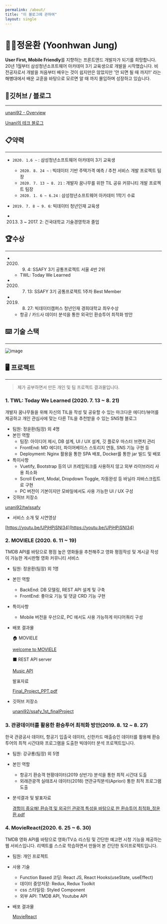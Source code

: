 ```yaml
---
permalink: /about/
title: "이 블로그에 관하여"
layout: single
---
```


# 👨‍🎓정윤환 (Yoonhwan Jung)

**User First, Mobile Friendly**를 지향하는 프론트앤드 개발자가 되기를 희망합니다.
20년 1월부터 삼성청년소프트웨어 아카데미 3기 교육생으로 개발을 시작했습니다.
비전공자로서 개발을 처음부터 배우는 것이 쉽지만은 않았지만 '안 되면 될 때 까지!!' 라는 해병대에서 배운 교훈을 바탕으로 모르면 알 때 까지 몰입하며 성장하고 있습니다. 

## 🔎깃허브 / 블로그

---

[unani92 - Overview](https://github.com/unani92)

[Unani의 테크 블로그](https://unani92.github.io/)

## 📋약력

---

- `2020. 1.6 ~` : 삼성청년소프트웨어 아카데미 3기 교육생

    - `2020. 8. 24 ~` : 빅데이터 기반 주택가격 예측 / 추천 서비스 개발 프로젝트 팀장
    - `2020. 7. 13 ~ 8. 21` : 개발자 꿈나무를 위한 TIL 공유 커뮤니티 개발 프로젝트 팀장
    - `2020. 1. 6 ~ 6.24` : 삼성청년소프트웨어 아카데미 1학기 수료

- `2019. 7. 8 ~ 9. 6`: 빅데이터 청년인재 교육생

- 2013. 3 ~ 2017. 2: 건국대학교 기술경영학과 졸업

## 🏆수상

---

- 2020. 9. 4: SSAFY 3기 공통프로젝트 서울 4반 2위

    - TWL: Today We Learned

- 2020. 7. 13: SSAFY 3기 공통프로젝트 1주차 Best Member

- 2019. 8. 27: 빅데이터캠퍼스 청년인재 경희대학교 최우수상

    - 항공 / 카드사 데이터 분석을 통한 외국인 환승투어 최적화 방안

## ⌨️ 기술 스택

---

![image](https://user-images.githubusercontent.com/53211781/92589310-58344d80-f2d5-11ea-8712-e24641b7e268.png)


## 🖥️ 프로젝트

---

> 제가 공부하면서 만든 개인 및 팀 프로젝트 결과물입니다.

### 1. TWL: Today We Learned (2020. 7. 13 ~ 8. 21)

개발자 꿈나무들을 위해 자신의 TIL을 작성 및 공유할 수 있는 마크다운 에디터/뷰어를 제공하고 개인 관심사에 맞는 다른 TIL을 추천받을 수 있는 SNS형 블로그

- 팀원: 정윤환(팀장) 외 4명
- 본인 역할
  - 팀장: 아이디어 제시, DB 설계, UI / UX 설계, 깃 플로우 마스터 브랜치 관리
  - FrontEnd: MD 에디터, 파이어베이스 스토리지 연동, SNS 기능 구현 등
  - Deployment: Nginx 활용을 통한 SPA 배포, Docker를 통한 jar 빌드 및 배포
- 특이사항
  - Vuetify, Bootstrap 등의 UI 프레임워크를 사용하지 않고 외부 라이브러리 사용 최소화
  - Scroll Event, Modal, Dropdown Toggle, 자동완성 등 바닐라 자바스크립트로 구현
  - PC 버전이 기본이지만 모바일에서도 사용 가능한 UI / UX 구성
- 깃허브 저장소

[unani92/twlssafy](https://github.com/unani92/twlssafy)

- 서비스 소개 및 시연영상

[https://youtu.be/UPjHPjSNI34](https://youtu.be/UPjHPjSNI34)

### 2. MOVIELE (2020. 6. 11 ~ 19)

TMDB API를 바탕으로 평점 높은 영화들을 추천해주고 영화 평점작성 및 게시글 작성이 가능한 게시판형 영화 커뮤니티 서비스

- 팀원: 정윤환(팀장) 외 1명

- 본인 역할

  - BackEnd: DB 모델링, REST API 설계 및 구축
  - FrontEnd: 좋아요 기능 및 댓글 CRD 기능 구현

- 특이사항

  - Mobile 버전을 우선으로, PC 에서도 사용 가능하게 미디어쿼리 구성

- 배포 결과물

  🏠 MOVIELE

  [welcome to MOVIELE](https://zen-liskov-8535a3.netlify.app/)

  ⬛ REST API server

  [Music API](https://finprojectapi.herokuapp.com/swagger/)

  발표자료

  [Final_Project_PPT.pdf](%E1%84%8B%E1%85%B2%E1%84%82%E1%85%A1%E1%84%82%E1%85%B5%E1%84%8B%E1%85%B4%20%E1%84%91%E1%85%A9%E1%84%90%E1%85%B3%E1%84%91%E1%85%A9%E1%86%AF%E1%84%85%E1%85%B5%E1%84%8B%E1%85%A9%209ba56c046167408e8edde41b1d39963e/Final_Project_PPT.pdf)

- 깃허브 저장소

  [unani92/ssafy_1st_finalProject](https://github.com/unani92/ssafy_1st_finalProject)

### 3. 관광데이터를 활용한 환승투어 최적화 방안(2019. 8. 12 ~ 8. 27)

한국 관광공사 데이터, 항공기 입출국 데이터, 신한카드 매출승인 데이터를 활용해 환승투어의 최적 시간대와 프로그램을 도출한 빅데이터 분석 프로젝트입니다.

- 팀원: 강규룡(팀장) 외 5명

- 본인 역할

  - 항공기 환승객 현황데이터(2019 상반기) 분석을 통한 최적 시간대 도출
  - 외래관광객 실태조사 데이터(2018) 연관규칙분석(Apriori) 통한 최적 프로그램 도출

- 분석결과 및 발표자료

  [경험이 중요해! 환승객 및 외국인 관광객 특성을 바탕으로 한 환승투어 최적화_정윤환.pdf](%E1%84%8B%E1%85%B2%E1%84%82%E1%85%A1%E1%84%82%E1%85%B5%E1%84%8B%E1%85%B4%20%E1%84%91%E1%85%A9%E1%84%90%E1%85%B3%E1%84%91%E1%85%A9%E1%86%AF%E1%84%85%E1%85%B5%E1%84%8B%E1%85%A9%209ba56c046167408e8edde41b1d39963e/_!__________.pdf)

### 4. MovieReact(2020. 6. 25 ~ 6. 30)

TMDB 영화 API를 바탕으로 영화/TV쇼 리스팅 및 간단한 예고편 시청 기능을 제공하는 웹 서비스입니다. 리액트를 스스로 학습하면서 만들어 본 간단한 토이프로젝트입니다. 

- 팀원: 개인 프로젝트

- 사용 기술

  - Function Based  코딩: React JS, React Hooks(useState, useEffect)
  - 데이터 중앙저장: Redux, Redux Toolkit
  - css 스타일링: Styled Component
  - 외부 API: TMDB API, Youtube API

- 배포 결과물

  [MovieReact](https://musing-bell-d8954b.netlify.app/)